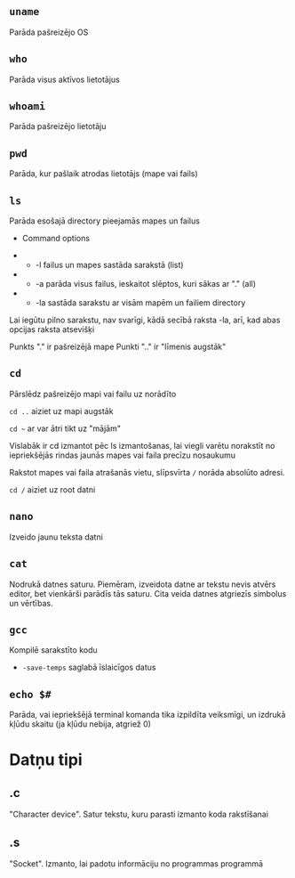 ## ```uname```

Parāda pašreizējo OS

## ```who```

Parāda visus aktīvos lietotājus 

## ```whoami```

Parāda pašreizējo lietotāju

## ```pwd```

Parāda, kur pašlaik atrodas lietotājs (mape vai fails)

## ```ls```

Parāda esošajā directory pieejamās mapes un failus

- Command options

- - -l failus un mapes sastāda sarakstā (list)
- - -a parāda visus failus, ieskaitot slēptos, kuri sākas ar "." (all) 
- - -la sastāda sarakstu ar visām mapēm un failiem directory 

Lai iegūtu pilno sarakstu, nav svarīgi, kādā secībā raksta -la, arī, kad abas opcijas raksta atsevišķi

Punkts "." ir pašreizējā mape
Punkti ".." ir "līmenis augstāk"

## ```cd```

Pārslēdz pašreizējo mapi vai failu uz norādīto

```cd ..``` aiziet uz mapi augstāk

```cd ~``` ar var ātri tikt uz "mājām"

Vislabāk ir cd izmantot pēc ls izmantošanas, lai viegli varētu norakstīt no iepriekšējās rindas jaunās mapes vai faila precīzu nosaukumu

Rakstot mapes vai faila atrašanās vietu, slīpsvīrta ```/``` norāda absolūto adresi. 

```cd /``` aiziet uz root datni

## ```nano```

Izveido jaunu teksta datni

## ```cat```

Nodrukā datnes saturu. Piemēram, izveidota datne ar tekstu nevis atvērs editor, bet vienkārši parādīs tās saturu. Cita veida datnes atgriezīs simbolus un vērtības.

## ```gcc```

Kompilē sarakstīto kodu

- ```-save-temps``` saglabā īslaicīgos datus

## ```echo $#```

Parāda, vai iepriekšējā terminal komanda tika izpildīta veiksmīgi, un izdrukā kļūdu skaitu (ja kļūdu nebija, atgriež 0)

# Datņu tipi

## .c

"Character device". Satur tekstu, kuru parasti izmanto koda rakstīšanai

## .s

"Socket". Izmanto, lai padotu informāciju no programmas programmā
